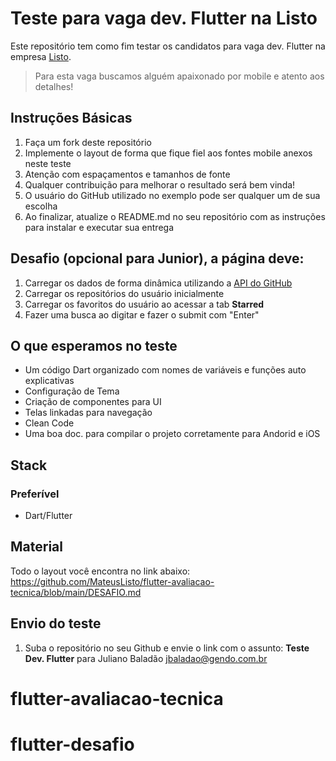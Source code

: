 # Teste para vaga dev. Flutter na Listo
Este repositório tem como fim testar os candidatos para vaga dev. Flutter na empresa [Listo](https://br.linkedin.com/company/listooficial).
> Para esta vaga buscamos alguém apaixonado por mobile e atento aos detalhes!

## Instruções Básicas
1. Faça um fork deste repositório
2. Implemente o layout de forma que fique fiel aos fontes mobile anexos neste teste
3. Atenção com espaçamentos e tamanhos de fonte
4. Qualquer contribuição para melhorar o resultado será bem vinda!
5. O usuário do GitHub utilizado no exemplo pode ser qualquer um de sua escolha
6. Ao finalizar, atualize o README.md no seu repositório com as instruções para instalar e executar sua entrega

## Desafio (opcional para Junior), a página deve:
1. Carregar os dados de forma dinâmica utilizando a [API do GitHub](https://developer.github.com/v3/)
2. Carregar os repositórios do usuário inicialmente
3. Carregar os favoritos do usuário ao acessar a tab **Starred**
4. Fazer uma busca ao digitar e fazer o submit com "Enter"

## O que esperamos no teste
* Um código Dart organizado com nomes de variáveis e funções auto explicativas
* Configuração de Tema
* Criação de componentes para UI
* Telas linkadas para navegação
* Clean Code
* Uma boa doc. para compilar o projeto corretamente para Andorid e iOS

## Stack
### Preferível
* Dart/Flutter

## Material
Todo o layout você encontra no link abaixo: 
https://github.com/MateusListo/flutter-avaliacao-tecnica/blob/main/DESAFIO.md

## Envio do teste
1. Suba o repositório no seu Github e envie o link com o assunto: **Teste Dev. Flutter** para Juliano Baladão [jbaladao@gendo.com.br](mailto:jbaladao@gendo.com.br)
# flutter-avaliacao-tecnica
# flutter-desafio

